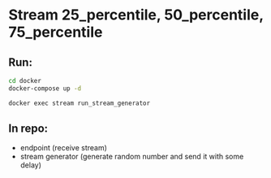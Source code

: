 # Stream 25_percentile, 50_percentile, 75_percentile

## Run:

```bash
cd docker
docker-compose up -d

docker exec stream run_stream_generator
```

## In repo:
- endpoint (receive stream)
- stream generator (generate random number and send it with some delay)

